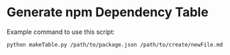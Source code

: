 # Generate npm Dependency Table

Example command to use this script: 

```
python makeTable.py /path/to/package.json /path/to/create/newFile.md
```